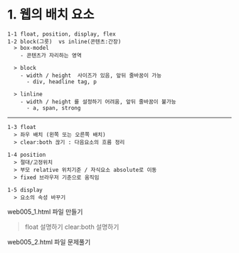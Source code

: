# 1. 웹의 배치 요소
```
1-1 float, position, display, flex
1-2 block(그릇)  vs inline(콘텐츠:간장)
  > box-model
    - 콘텐츠가 자리하는 영역
  
  > block
    - width / height  사이즈가 있음, 앞뒤 줄바꿈이 가능
      - div, headline tag, p
  
  > linline
    - width / height 를 설정하기 어려움, 앞뒤 줄바꿈이 불가능
      - a, span, strong
```

---

```
1-3 float
  > 좌우 배치 (왼쪽 또는 오른쪽 배치)
  > clear:both 끊기 : 다음요소의 흐름 정리

1-4 position
  > 절대/고정위치
  > 부모 relative 위치기준 / 자식요소 absolute로 이동
  > fixed 브라우저 기준으로 움직임

1-5 display
  > 요소의 속성 바꾸기

```

web005_1.html 파일 만들기
> float 설명하기
> clear:both 설명하기

web005_2.html 파일 문제풀기